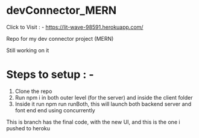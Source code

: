 # devConnector_MERN

Click to Visit : - https://lit-wave-98591.herokuapp.com/

Repo for my dev connector project (MERN)

Still working on it


# Steps to setup : -

1. Clone the repo
2. Run npm i in both outer level (for the server) and inside the client folder
3. Inside it run npm run runBoth, this will launch both backend server and font end end using concurrently


This is branch has the final code, with the new UI, and this is the one i pushed to heroku